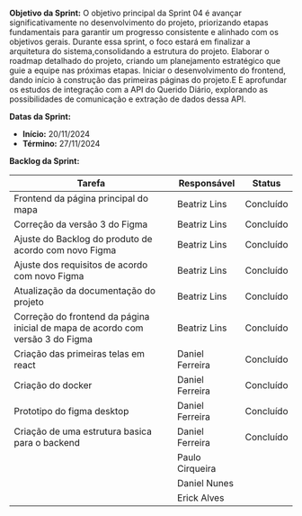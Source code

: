 
**Objetivo da Sprint:**
O objetivo principal da Sprint 04 é avançar significativamente no desenvolvimento do projeto, priorizando etapas fundamentais para garantir um progresso consistente e alinhado com os objetivos gerais. Durante essa sprint, o foco estará em finalizar a arquitetura do sistema,consolidando a estrutura do projeto. Elaborar o roadmap detalhado do projeto, criando um planejamento estratégico que guie a equipe nas próximas etapas. Iniciar o desenvolvimento do frontend, dando início à construção das primeiras páginas do projeto.E E aprofundar os estudos de integração com a API do Querido Diário, explorando as possibilidades de comunicação e extração de dados dessa API.

**Datas da Sprint:**

- **Início:** 20/11/2024
- **Término:** 27/11/2024

**Backlog da Sprint:**

| Tarefa | Responsável | Status |
|--------|-------------|-----------------------|
| Frontend da página principal do mapa | Beatriz Lins | Concluído |
| Correção da versão 3 do Figma | Beatriz Lins | Concluído |
| Ajuste do Backlog do produto de acordo com novo Figma | Beatriz Lins | Concluído |
| Ajuste dos requisitos de acordo com novo Figma | Beatriz Lins | Concluído |
| Atualização da documentação do projeto | Beatriz Lins | Concluído |
| Correção do frontend da página inicial de mapa de acordo com  versão 3 do Figma | Beatriz Lins | Concluído |
| Criação das primeiras telas em react | Daniel Ferreira | Concluído  |
| Criação do docker | Daniel Ferreira | Concluído  |
| Prototipo do figma desktop | Daniel Ferreira | Concluído  |
| Criação de uma estrutura basica para o backend | Daniel Ferreira | Concluído  |
| | Paulo Cirqueira |  |
| | Daniel Nunes |  |
| | Erick Alves |  |



